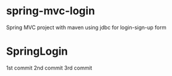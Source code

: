 # spring-mvc-login
Spring MVC project with maven using jdbc for login-sign-up form
# SpringLogin

1st commit
2nd commit
3rd commit

